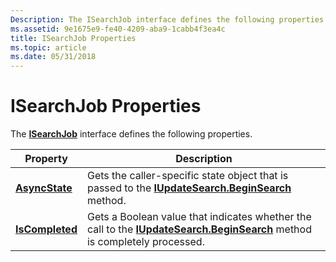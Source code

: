 ```yaml
---
Description: The ISearchJob interface defines the following properties.
ms.assetid: 9e1675e9-fe40-4209-aba9-1cabb4f3ea4c
title: ISearchJob Properties
ms.topic: article
ms.date: 05/31/2018
---
```


# ISearchJob Properties

The [**ISearchJob**](/windows/desktop/api/Wuapi/nn-wuapi-isearchjob) interface defines the following properties.



| Property                                      | Description                                                                                                                                                 |
|-----------------------------------------------|-------------------------------------------------------------------------------------------------------------------------------------------------------------|
| [**AsyncState**](/windows/desktop/api/Wuapi/nf-wuapi-isearchjob-get_asyncstate)   | Gets the caller-specific state object that is passed to the [**IUpdateSearch.BeginSearch**](/windows/desktop/api/Wuapi/nf-wuapi-iupdatesearcher-beginsearch) method.                         |
| [**IsCompleted**](/windows/desktop/api/Wuapi/nf-wuapi-isearchjob-get_iscompleted) | Gets a Boolean value that indicates whether the call to the [**IUpdateSearch.BeginSearch**](/windows/desktop/api/Wuapi/nf-wuapi-iupdatesearcher-beginsearch) method is completely processed. |



 

 

 



